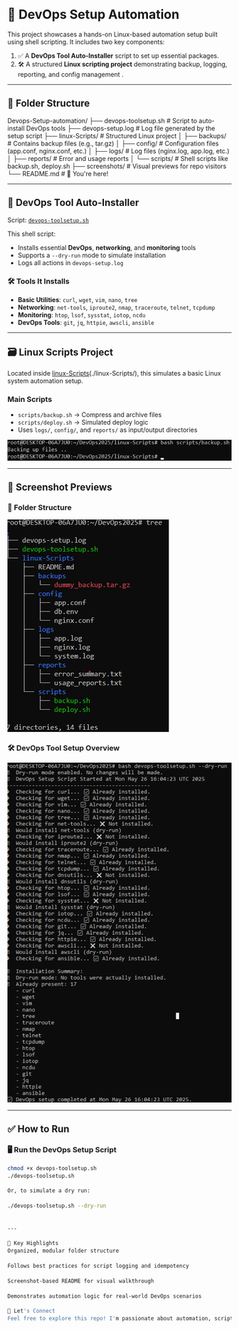 # 🚀 DevOps Setup Automation

This project showcases a hands-on Linux-based automation setup built using shell scripting. It includes two key components:

1. ✅ A **DevOps Tool Auto-Installer** script to set up essential packages.
2. 🛠️ A structured **Linux scripting project** demonstrating backup, logging, reporting, and config management .
---

## 📁 Folder Structure

Devops-Setup-automation/
├── devops-toolsetup.sh # Script to auto-install DevOps tools
├── devops-setup.log # Log file generated by the setup script
├── linux-Scripts/ # Structured Linux project
│ ├── backups/ # Contains backup files (e.g., tar.gz)
│ ├── config/ # Configuration files (app.conf, nginx.conf, etc.)
│ ├── logs/ # Log files (nginx.log, app.log, etc.)
│ ├── reports/ # Error and usage reports
│ └── scripts/ # Shell scripts like backup.sh, deploy.sh
├── screenshots/ # Visual previews for repo visitors
└── README.md # 📄 You're here!

---

## 🔧 DevOps Tool Auto-Installer

Script: [`devops-toolsetup.sh`](./devops-toolsetup.sh)

This shell script:
- Installs essential **DevOps**, **networking**, and **monitoring** tools
- Supports a `--dry-run` mode to simulate installation
- Logs all actions in `devops-setup.log`

### 🛠️ Tools It Installs

- **Basic Utilities**: `curl`, `wget`, `vim`, `nano`, `tree`
- **Networking**: `net-tools`, `iproute2`, `nmap`, `traceroute`, `telnet`, `tcpdump`
- **Monitoring**: `htop`, `lsof`, `sysstat`, `iotop`, `ncdu`
- **DevOps Tools**: `git`, `jq`, `httpie`, `awscli`, `ansible`

---

## 🗃️ Linux Scripts Project

Located inside [linux-Scripts](./linux-Scripts/)(./linux-Scripts/), this simulates a basic Linux system automation setup.

### Main Scripts
- `scripts/backup.sh` → Compress and archive files
- `scripts/deploy.sh` → Simulated deploy logic
- Uses `logs/`, `config/`, and `reports/` as input/output directories

![Backup Overview](screenshots/backup-overview.png)

---

## 📸 Screenshot Previews

### 📁 Folder Structure
![Folder Structure](screenshots/folder-structure.png)

### 🛠️ DevOps Tool Setup Overview
![DevOps Setup](screenshots/devops-toolsetup.png)

---

## ✅ How to Run

### 🖥️ Run the DevOps Setup Script

```bash
chmod +x devops-toolsetup.sh
./devops-toolsetup.sh

Or, to simulate a dry run:

./devops-toolsetup.sh --dry-run


---

📌 Key Highlights
Organized, modular folder structure

Follows best practices for script logging and idempotency

Screenshot-based README for visual walkthrough

Demonstrates automation logic for real-world DevOps scenarios

🤝 Let's Connect
Feel free to explore this repo! I'm passionate about automation, scripting, and building real-world DevOps solutions.
